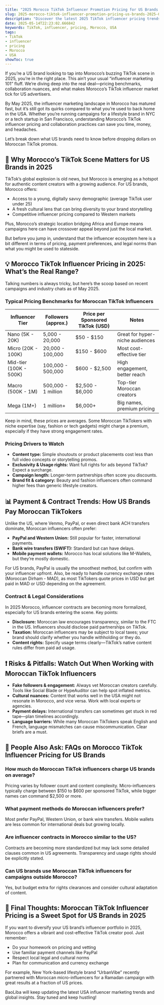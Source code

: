 ```yaml
---
title: "2025 Morocco TikTok Influencer Promotion Pricing for US Brands: What You Need to Know"
slug: 2025-morocco-tiktok-influencer-promotion-pricing-us-brands-2025-05-14
description: "Discover the latest 2025 TikTok influencer pricing trends in Morocco tailored for US brands. Get practical insights on collaborations, payment methods, and legal considerations to level up your influencer marketing game."
date: 2025-05-14T22:23:02.666842
keywords: TikTok, influencer, pricing, Morocco, USA
tags:
- TikTok
- influencer
- pricing
- Morocco
- USA
showToc: true
---
```


If you’re a US brand looking to tap into Morocco’s buzzing TikTok scene in 2025, you’re in the right place. This ain’t your usual “influencer marketing 101” fluff. We’re diving deep into the real deal—pricing benchmarks, collaboration nuances, and what makes Morocco’s TikTok influencer market tick for US advertisers.

By May 2025, the influencer marketing landscape in Morocco has matured fast, but it’s still got its quirks compared to what you’re used to back home in the USA. Whether you’re running campaigns for a lifestyle brand in NYC or a tech startup in San Francisco, understanding Morocco’s TikTok influencer pricing and collaboration practices can save you time, money, and headaches.

Let’s break down what US brands need to know before dropping dollars on Moroccan TikTok promos.

## 📢 Why Morocco’s TikTok Scene Matters for US Brands in 2025

TikTok’s global explosion is old news, but Morocco is emerging as a hotspot for authentic content creators with a growing audience. For US brands, Morocco offers:

- Access to a young, digitally savvy demographic (average TikTok user under 25)
- A fresh cultural lens that can bring diversity to your brand storytelling  
- Competitive influencer pricing compared to Western markets

Plus, Morocco’s strategic location bridging Africa and Europe means campaigns here can have crossover appeal beyond just the local market.

But before you jump in, understand that the influencer ecosystem here is a bit different in terms of pricing, payment preferences, and legal norms than what you might be used to stateside.

## 💡 Morocco TikTok Influencer Pricing in 2025: What’s the Real Range?

Talking numbers is always tricky, but here’s the scoop based on recent campaigns and industry chats as of May 2025.

### Typical Pricing Benchmarks for Moroccan TikTok Influencers

| Influencer Tier          | Followers (approx.) | Price per Sponsored TikTok (USD) | Notes                            |
|-------------------------|---------------------|----------------------------------|---------------------------------|
| Nano (5K - 20K)         | 5,000 - 20,000      | $50 - $150                      | Great for hyper-niche audiences |
| Micro (20K - 100K)      | 20,000 - 100,000    | $150 - $600                     | Most cost-effective tier         |
| Mid-tier (100K - 500K)  | 100,000 - 500,000   | $600 - $2,500                   | High engagement, better reach   |
| Macro (500K - 1M)       | 500,000 - 1 million | $2,500 - $6,000                 | Top-tier Moroccan creators       |
| Mega (1M+)              | 1 million+          | $6,000+                        | Big names, premium pricing       |

Keep in mind, these prices are averages. Some Moroccan TikTokers with niche expertise (say, fashion or tech gadgets) might charge a premium, especially if they have strong engagement rates.

### Pricing Drivers to Watch

- **Content type:** Simple shoutouts or product placements cost less than full video concepts or storytelling promos.
- **Exclusivity & Usage rights:** Want full rights for ads beyond TikTok? Expect a surcharge.
- **Campaign length:** Longer-term partnerships often score you discounts.
- **Brand fit & category:** Beauty and fashion influencers often command higher fees than generic lifestyle creators.

## 📊 Payment & Contract Trends: How US Brands Pay Moroccan TikTokers

Unlike the US, where Venmo, PayPal, or even direct bank ACH transfers dominate, Moroccan influencers often prefer:

- **PayPal and Western Union:** Still popular for faster, international payments.
- **Bank wire transfers (SWIFT):** Standard but can have delays.
- **Mobile payment wallets:** Morocco has local solutions like M-Wallets, but they’re mostly domestic.

For US brands, PayPal is usually the smoothest method, but confirm with your influencer upfront. Also, be ready to handle currency exchange rates (Moroccan Dirham - MAD), as most TikTokers quote prices in USD but get paid in MAD or USD depending on the agreement.

### Contract & Legal Considerations

In 2025 Morocco, influencer contracts are becoming more formalized, especially for US brands entering the scene. Key points:

- **Disclosure:** Moroccan law encourages transparency, similar to the FTC in the US. Influencers should disclose paid partnerships on TikTok.
- **Taxation:** Moroccan influencers may be subject to local taxes; your brand should clarify whether you handle withholding or they do.
- **Content rights:** Specify usage terms clearly—TikTok’s native content rules differ from paid ad usage.

## ❗ Risks & Pitfalls: Watch Out When Working with Moroccan TikTok Influencers

- **Fake followers & engagement:** Always vet Moroccan creators carefully. Tools like Social Blade or HypeAuditor can help spot inflated metrics.
- **Cultural nuances:** Content that works well in the USA might not resonate in Morocco, and vice versa. Work with local experts or agencies.
- **Payment delays:** International transfers can sometimes get stuck in red tape—plan timelines accordingly.
- **Language barriers:** While many Moroccan TikTokers speak English and French, language mismatches can cause miscommunication. Clear briefs are a must.

## 🤔 People Also Ask: FAQs on Morocco TikTok Influencer Pricing for US Brands

### How much do Moroccan TikTok influencers charge US brands on average?

Pricing varies by follower count and content complexity. Micro-influencers typically charge between $150 to $600 per sponsored TikTok, while bigger names can command $2,500 or more.

### What payment methods do Moroccan influencers prefer?

Most prefer PayPal, Western Union, or bank wire transfers. Mobile wallets are less common for international deals but growing locally.

### Are influencer contracts in Morocco similar to the US?

Contracts are becoming more standardized but may lack some detailed clauses common in US agreements. Transparency and usage rights should be explicitly stated.

### Can US brands use Moroccan TikTok influencers for campaigns outside Morocco?

Yes, but budget extra for rights clearances and consider cultural adaptation of content.

## 📢 Final Thoughts: Moroccan TikTok Influencer Pricing is a Sweet Spot for US Brands in 2025

If you want to diversify your US brand’s influencer portfolio in 2025, Morocco offers a vibrant and cost-effective TikTok creator pool. Just remember:

- Do your homework on pricing and vetting  
- Use familiar payment channels like PayPal  
- Respect local legal and cultural norms  
- Plan for communication and currency exchange

For example, New York-based lifestyle brand “UrbanVibe” recently partnered with Moroccan micro-influencers for a Ramadan campaign with great results at a fraction of US prices.

BaoLiba will keep updating the latest USA influencer marketing trends and global insights. Stay tuned and keep hustling!